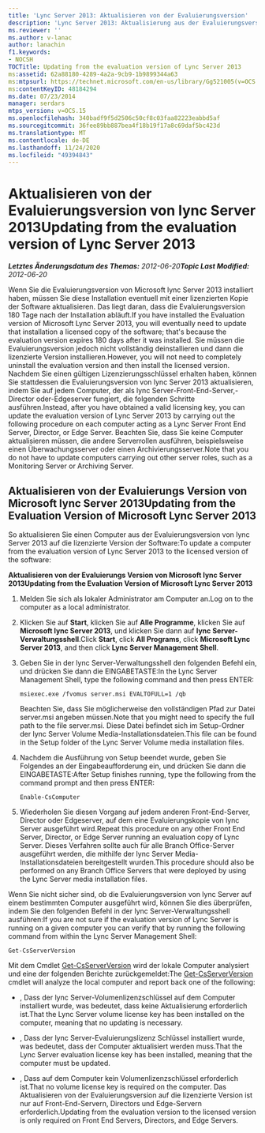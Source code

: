 ```yaml
---
title: 'Lync Server 2013: Aktualisieren von der Evaluierungsversion'
description: 'Lync Server 2013: Aktualisierung aus der Evaluierungsversion.'
ms.reviewer: ''
ms.author: v-lanac
author: lanachin
f1.keywords:
- NOCSH
TOCTitle: Updating from the evaluation version of Lync Server 2013
ms:assetid: 62a88180-4289-4a2a-9cb9-1b9899344a63
ms:mtpsurl: https://technet.microsoft.com/en-us/library/Gg521005(v=OCS.15)
ms:contentKeyID: 48184294
ms.date: 07/23/2014
manager: serdars
mtps_version: v=OCS.15
ms.openlocfilehash: 340badf9f5d2506c50cf8c03faa82223eabbd5af
ms.sourcegitcommit: 36fee89bb887bea4f18b19f17a8c69daf5bc423d
ms.translationtype: MT
ms.contentlocale: de-DE
ms.lasthandoff: 11/24/2020
ms.locfileid: "49394843"
---
```

# <a name="updating-from-the-evaluation-version-of-lync-server-2013"></a><span data-ttu-id="b930f-103">Aktualisieren von der Evaluierungsversion von lync Server 2013</span><span class="sxs-lookup"><span data-stu-id="b930f-103">Updating from the evaluation version of Lync Server 2013</span></span>

<div data-xmlns="http://www.w3.org/1999/xhtml">

<div class="topic" data-xmlns="http://www.w3.org/1999/xhtml" data-msxsl="urn:schemas-microsoft-com:xslt" data-cs="https://msdn.microsoft.com/">

<div data-asp="https://msdn2.microsoft.com/asp">



</div>

<div id="mainSection">

<div id="mainBody"><span data-ttu-id="b930f-104">

<span> </span></span><span class="sxs-lookup"><span data-stu-id="b930f-104">

<span> </span></span></span>

<span data-ttu-id="b930f-105">_**Letztes Änderungsdatum des Themas:** 2012-06-20_</span><span class="sxs-lookup"><span data-stu-id="b930f-105">_**Topic Last Modified:** 2012-06-20_</span></span>

<span data-ttu-id="b930f-106">Wenn Sie die Evaluierungsversion von Microsoft lync Server 2013 installiert haben, müssen Sie diese Installation eventuell mit einer lizenzierten Kopie der Software aktualisieren. Das liegt daran, dass die Evaluierungsversion 180 Tage nach der Installation abläuft.</span><span class="sxs-lookup"><span data-stu-id="b930f-106">If you have installed the Evaluation version of Microsoft Lync Server 2013, you will eventually need to update that installation a licensed copy of the software; that's because the evaluation version expires 180 days after it was installed.</span></span> <span data-ttu-id="b930f-107">Sie müssen die Evaluierungsversion jedoch nicht vollständig deinstallieren und dann die lizenzierte Version installieren.</span><span class="sxs-lookup"><span data-stu-id="b930f-107">However, you will not need to completely uninstall the evaluation version and then install the licensed version.</span></span> <span data-ttu-id="b930f-108">Nachdem Sie einen gültigen Lizenzierungsschlüssel erhalten haben, können Sie stattdessen die Evaluierungsversion von lync Server 2013 aktualisieren, indem Sie auf jedem Computer, der als lync Server-Front-End-Server,-Director oder-Edgeserver fungiert, die folgenden Schritte ausführen.</span><span class="sxs-lookup"><span data-stu-id="b930f-108">Instead, after you have obtained a valid licensing key, you can update the evaluation version of Lync Server 2013 by carrying out the following procedure on each computer acting as a Lync Server Front End Server, Director, or Edge Server.</span></span> <span data-ttu-id="b930f-109">Beachten Sie, dass Sie keine Computer aktualisieren müssen, die andere Serverrollen ausführen, beispielsweise einen Überwachungsserver oder einen Archivierungsserver.</span><span class="sxs-lookup"><span data-stu-id="b930f-109">Note that you do not have to update computers carrying out other server roles, such as a Monitoring Server or Archiving Server.</span></span>

<div>

## <a name="updating-from-the-evaluation-version-of-microsoft-lync-server-2013"></a><span data-ttu-id="b930f-110">Aktualisieren von der Evaluierungs Version von Microsoft lync Server 2013</span><span class="sxs-lookup"><span data-stu-id="b930f-110">Updating from the Evaluation Version of Microsoft Lync Server 2013</span></span>

<span data-ttu-id="b930f-111">So aktualisieren Sie einen Computer aus der Evaluierungsversion von lync Server 2013 auf die lizenzierte Version der Software:</span><span class="sxs-lookup"><span data-stu-id="b930f-111">To update a computer from the evaluation version of Lync Server 2013 to the licensed version of the software:</span></span>

<span data-ttu-id="b930f-112">**Aktualisieren von der Evaluierungs Version von Microsoft lync Server 2013**</span><span class="sxs-lookup"><span data-stu-id="b930f-112">**Updating from the Evaluation Version of Microsoft Lync Server 2013**</span></span>

1.  <span data-ttu-id="b930f-113">Melden Sie sich als lokaler Administrator am Computer an.</span><span class="sxs-lookup"><span data-stu-id="b930f-113">Log on to the computer as a local administrator.</span></span>

2.  <span data-ttu-id="b930f-114">Klicken Sie auf **Start**, klicken Sie auf **Alle Programme**, klicken Sie auf **Microsoft lync Server 2013**, und klicken Sie dann auf **lync Server-Verwaltungsshell**.</span><span class="sxs-lookup"><span data-stu-id="b930f-114">Click **Start**, click **All Programs**, click **Microsoft Lync Server 2013**, and then click **Lync Server Management Shell**.</span></span>

3.  <span data-ttu-id="b930f-115">Geben Sie in der lync Server-Verwaltungsshell den folgenden Befehl ein, und drücken Sie dann die EINGABETASTE:</span><span class="sxs-lookup"><span data-stu-id="b930f-115">In the Lync Server Management Shell, type the following command and then press ENTER:</span></span>
    
        msiexec.exe /fvomus server.msi EVALTOFULL=1 /qb
    
    <span data-ttu-id="b930f-116">Beachten Sie, dass Sie möglicherweise den vollständigen Pfad zur Datei server.msi angeben müssen.</span><span class="sxs-lookup"><span data-stu-id="b930f-116">Note that you might need to specify the full path to the file server.msi.</span></span> <span data-ttu-id="b930f-117">Diese Datei befindet sich im Setup-Ordner der lync Server Volume Media-Installationsdateien.</span><span class="sxs-lookup"><span data-stu-id="b930f-117">This file can be found in the Setup folder of the Lync Server Volume media installation files.</span></span>

4.  <span data-ttu-id="b930f-118">Nachdem die Ausführung von Setup beendet wurde, geben Sie Folgendes an der Eingabeaufforderung ein, und drücken Sie dann die EINGABETASTE:</span><span class="sxs-lookup"><span data-stu-id="b930f-118">After Setup finishes running, type the following from the command prompt and then press ENTER:</span></span>
    
        Enable-CsComputer

5.  <span data-ttu-id="b930f-119">Wiederholen Sie diesen Vorgang auf jedem anderen Front-End-Server, Director oder Edgeserver, auf dem eine Evaluierungskopie von lync Server ausgeführt wird.</span><span class="sxs-lookup"><span data-stu-id="b930f-119">Repeat this procedure on any other Front End Server, Director, or Edge Server running an evaluation copy of Lync Server.</span></span> <span data-ttu-id="b930f-120">Dieses Verfahren sollte auch für alle Branch Office-Server ausgeführt werden, die mithilfe der lync Server Media-Installationsdateien bereitgestellt wurden.</span><span class="sxs-lookup"><span data-stu-id="b930f-120">This procedure should also be performed on any Branch Office Servers that were deployed by using the Lync Server media installation files.</span></span>

<span data-ttu-id="b930f-121">Wenn Sie nicht sicher sind, ob die Evaluierungsversion von lync Server auf einem bestimmten Computer ausgeführt wird, können Sie dies überprüfen, indem Sie den folgenden Befehl in der lync Server-Verwaltungsshell ausführen:</span><span class="sxs-lookup"><span data-stu-id="b930f-121">If you are not sure if the evaluation version of Lync Server is running on a given computer you can verify that by running the following command from within the Lync Server Management Shell:</span></span>

    Get-CsServerVersion

<span data-ttu-id="b930f-122">Mit dem Cmdlet [Get-CsServerVersion](https://docs.microsoft.com/powershell/module/skype/Get-CsServerVersion) wird der lokale Computer analysiert und eine der folgenden Berichte zurückgemeldet:</span><span class="sxs-lookup"><span data-stu-id="b930f-122">The [Get-CsServerVersion](https://docs.microsoft.com/powershell/module/skype/Get-CsServerVersion) cmdlet will analyze the local computer and report back one of the following:</span></span>

  - <span data-ttu-id="b930f-123">, Dass der lync Server-Volumenlizenzschlüssel auf dem Computer installiert wurde, was bedeutet, dass keine Aktualisierung erforderlich ist.</span><span class="sxs-lookup"><span data-stu-id="b930f-123">That the Lync Server volume license key has been installed on the computer, meaning that no updating is necessary.</span></span>

  - <span data-ttu-id="b930f-124">, Dass der lync Server-Evaluierungslizenz Schlüssel installiert wurde, was bedeutet, dass der Computer aktualisiert werden muss.</span><span class="sxs-lookup"><span data-stu-id="b930f-124">That the Lync Server evaluation license key has been installed, meaning that the computer must be updated.</span></span>

  - <span data-ttu-id="b930f-125">, Dass auf dem Computer kein Volumenlizenzschlüssel erforderlich ist.</span><span class="sxs-lookup"><span data-stu-id="b930f-125">That no volume license key is required on the computer.</span></span> <span data-ttu-id="b930f-126">Das Aktualisieren von der Evaluierungsversion auf die lizenzierte Version ist nur auf Front-End-Servern, Directors und Edge-Servern erforderlich.</span><span class="sxs-lookup"><span data-stu-id="b930f-126">Updating from the evaluation version to the licensed version is only required on Front End Servers, Directors, and Edge Servers.</span></span>

<span data-ttu-id="b930f-127"></div>

</div>

<span> </span>

</div>

</div>

</span><span class="sxs-lookup"><span data-stu-id="b930f-127"></div>

</div>

<span> </span>

</div>

</div>

</span></span></div>

